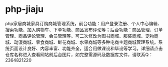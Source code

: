 # php-jiaju
php家居商城家具订购商城管理系统，前台功能：用户登录注册、个人中心编辑、搜索功能、加入购物车、下单功能、商品发布评论等；后台功能：商品管理、订单管理、商品评论管理、会员管理等。可二次修改为图书商城、服装商城、宠物商城、动漫商城、零食商城、鲜花商城、水果商城等多种电商主题商城管理系统。系统页面设计良好、内容丰富、功能齐全，适合用做课设和毕设等学习。详细请点击仓库名称进入查看网站前后台图片，如完整需源码及数据库文件，请联系Q：2364821220
